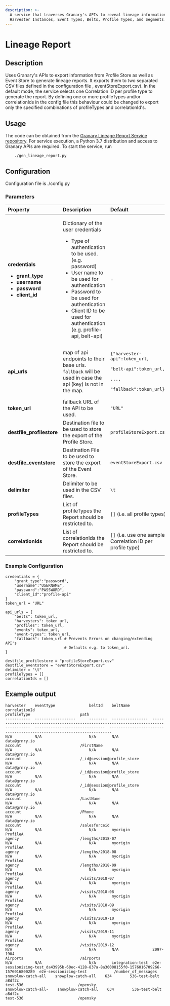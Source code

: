 ```yaml
---
description: >-
  A service that traverses Granary's APIs to reveal lineage information between
  Harvester Instances, Event Types, Belts, Profile Types, and Segments.
---
```


# Lineage Report

## Description

Uses Granary's APIs to export information from Profile Store as well as Event Store to generate lineage reports. It exports them to two separated CSV files defined in the configuration file , eventStoreExport.csv\). In the default mode, the service selects one Correlation ID per profile type to generate the report. By defining one or more profileTypes and/or correlationIds in the config file this behaviour could be changed to export only the specified combinations of profileTypes and correlationId's.

## Usage

The code can be obtained from the [Granary Lineage Report Service repository](https://github.com/syncier/grnry-lineage-report). For service execution, a Python 3.7 distribution and access to Granary APIs are required. To start the service, run

```text
    ./gen_lineage_report.py
```

## Configuration

Configuration file is ./config.py

### Parameters

<table>
  <thead>
    <tr>
      <th style="text-align:left">Property</th>
      <th style="text-align:left">Description</th>
      <th style="text-align:left">Default</th>
    </tr>
  </thead>
  <tbody>
    <tr>
      <td style="text-align:left">
        <p><b>credentials</b>
        </p>
        <ul>
          <li><b>grant_type</b>
          </li>
          <li><b>username</b>
          </li>
          <li><b>password</b>
          </li>
          <li><b>client_id</b>
          </li>
        </ul>
      </td>
      <td style="text-align:left">
        <p>Dictionary of the user credentials</p>
        <ul>
          <li>Type of authentication to be used. (e.g. password)</li>
          <li>User name to be used for authentication</li>
          <li>Password to be used for authentication</li>
          <li>Client ID to be used for authentication (e.g. profile-api, belt-api)</li>
        </ul>
      </td>
      <td style="text-align:left">-</td>
    </tr>
    <tr>
      <td style="text-align:left"><b>api_urls</b>
      </td>
      <td style="text-align:left">map of api endpoints to their base urls. <code>fallback</code> will be used
        in case the api (key) is not in the map.</td>
      <td style="text-align:left">
        <p><code>{&quot;harvester-api&quot;:token_url,</code>
        </p>
        <p><code>&quot;belt-api&quot;:token_url,</code>
        </p>
        <p><code>...,</code>
        </p>
        <p><code>&quot;fallback&quot;:token_url}</code>
        </p>
      </td>
    </tr>
    <tr>
      <td style="text-align:left"><b>token_url</b>
      </td>
      <td style="text-align:left">fallback URL of the API to be used.</td>
      <td style="text-align:left"><code>&quot;URL&quot;</code>
      </td>
    </tr>
    <tr>
      <td style="text-align:left"><b>destfile_profilestore</b>
      </td>
      <td style="text-align:left">Destination file to be used to store the export of the Profile Store.</td>
      <td
      style="text-align:left"><code>profileStoreExport.csv</code>
        </td>
    </tr>
    <tr>
      <td style="text-align:left"><b>destfile_eventstore</b>
      </td>
      <td style="text-align:left">Destination File to be used to store the export of the Event Store.</td>
      <td
      style="text-align:left"><code>eventStoreExport.csv</code>
        </td>
    </tr>
    <tr>
      <td style="text-align:left"><b>delimiter</b>
      </td>
      <td style="text-align:left">Delimiter to be used in the CSV files.</td>
      <td style="text-align:left"><code>\t</code>
      </td>
    </tr>
    <tr>
      <td style="text-align:left"><b>profileTypes</b>
      </td>
      <td style="text-align:left">List of profileTypes the Report should be restricted to.</td>
      <td style="text-align:left"><code>[]</code> (i.e. all profile types)</td>
    </tr>
    <tr>
      <td style="text-align:left"><b>correlationIds</b>
      </td>
      <td style="text-align:left">List of correlationIds the Report should be restricted to.</td>
      <td style="text-align:left"><code>[]</code> (i.e. use one sample Correlation ID per profile type)</td>
    </tr>
  </tbody>
</table>

### Example Configuration

```text
credentials = {
    "grant_type":"password",
    "username":"USERNAME",
    "password":"PASSWORD",
    "client_id":"profile-api"
}
token_url = "URL"

api_urls = {
    "belts": token_url,
    "harvesters": token_url,
    "profiles": token_url,
    "events": token_url,
    "event-types": token_url,
    "fallback": token_url # Prevents Errors on changing/extending API's
                          # Defaults e.g. to token_url. 
}

destfile_profilestore = "profileStoreExport.csv"
destfile_eventstore = "eventStoreExport.csv"
delimiter = "\t"
profileTypes = []
correlationIds = []
```

## Example output

```text
harvester    eventType               beltId    beltName          correlationId                                                                           profileType                      path
-----------  ------------------      --------  ----------------  --------------------------------------------------------------------------------------  -------------------------------  -----------------------------------------------------------------------
N/A          N/A                     N/A       N/A               data@grnry.io                                                                           account                          /FirstName
N/A          N/A                     N/A       N/A               data@grnry.io                                                                           account                          /_id@session@profile_store
N/A          N/A                     N/A       N/A               data@grnry.io                                                                           account                          /_id@session@profile_store
N/A          N/A                     N/A       N/A               data@grnry.io                                                                           account                          /_id@session@profile_store
N/A          N/A                     N/A       N/A               data@grnry.io                                                                           account                          /LastName
N/A          N/A                     N/A       N/A               data@grnry.io                                                                           account                          /Phone
N/A          N/A                     N/A       N/A               data@grnry.io                                                                           account                          /salesforceid
N/A          N/A                     N/A       myorigin          ProfileA                                                                                agency                           /lengths/2018-07
N/A          N/A                     N/A       myorigin          ProfileA                                                                                agency                           /lengths/2018-08
N/A          N/A                     N/A       myorigin          ProfileA                                                                                agency                           /lengths/2018-09
N/A          N/A                     N/A       myorigin          ProfileA                                                                                agency                           /visits/2018-07
N/A          N/A                     N/A       myorigin          ProfileA                                                                                agency                           /visits/2018-08
N/A          N/A                     N/A       myorigin          ProfileA                                                                                agency                           /visits/2018-09
N/A          N/A                     N/A       myorigin          ProfileA                                                                                agency                           /visits/2019-10
N/A          N/A                     N/A       myorigin          ProfileA                                                                                agency                           /visits/2019-11
N/A          N/A                     N/A       myorigin          ProfileA                                                                                agency                           /visits/2019-12
N/A          N/A                     N/A       N/A               2097-1904                                                                               Airports                         /airports
N/A          N/A                     N/A       integration-test  e2e-sessionizing-test_da43995b-60ec-4128-837a-8a30008155f0-1576016709266-1576016800289  e2e-sessionizing-test            /number_of_messages
snowplow-catch-all    snowplow-catch-all    634        536-test-belt        a8df2c                                                                                    test-536                        /opensky
snowplow-catch-all-    snowplow-catch-all    634        536-test-belt        a8df2c                                                                                    test-536                        /opensky
```

